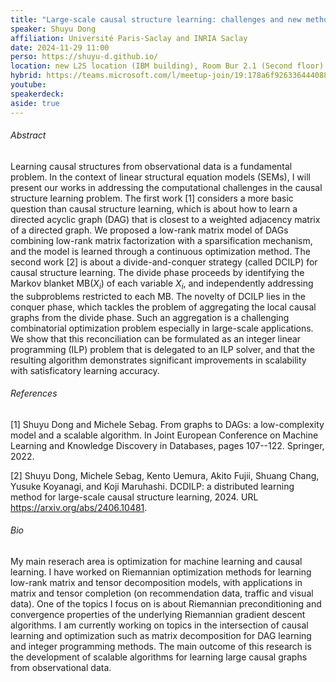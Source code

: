 ```yaml
---
title: "Large-scale causal structure learning: challenges and new methods"
speaker: Shuyu Dong
affiliation: Université Paris-Saclay and INRIA Saclay
date: 2024-11-29 11:00
perso: https://shuyu-d.github.io/
location: new L2S location (IBM building), Room Bur 2.1 (Second floor)
hybrid: https://teams.microsoft.com/l/meetup-join/19:178a6f926336444088eb120e42476f36@thread.tacv2/1727244372227?context=%7B%22Tid%22:%2261f3e3b8-9b52-433a-a4eb-c67334ce54d5%22,%22Oid%22:%224d6c63a8-7eae-4099-804e-68bcb968bec0%22%7D
youtube: 
speakerdeck: 
aside: true
---
```



<div style="text-align:center">
<script async class="speakerdeck-embed" data-id="3513a39c85bb4dc2b9e4afcd54b30f1b" data-ratio="1.33333333333333" src="//speakerdeck.com/assets/embed.js"></script></div>

###### Abstract
Learning causal structures from observational data is a fundamental problem.
In the context of linear structural equation models (SEMs), I will present our works in addressing the computational challenges in the causal structure learning problem.
The first work [1] considers a more basic question than causal structure learning, which is about how to learn a directed acyclic graph (DAG)
that is closest to a weighted adjacency matrix of a directed graph. We proposed a low-rank matrix model of DAGs combining low-rank matrix factorization
with a sparsification mechanism, and the model is learned through a continuous optimization method.
The second work [2] is about a divide-and-conquer strategy (called DCILP) for causal structure learning.
The divide phase proceeds by identifying the Markov blanket MB($X_i$) of each variable $X_i$, and independently addressing the subproblems restricted to each MB.
The novelty of DCILP lies in the conquer phase, which tackles the problem of aggregating the local causal graphs from the divide phase.
Such an aggregation is a challenging combinatorial optimization problem especially in large-scale applications.
We show that this reconciliation can be formulated as an integer linear programming (ILP) problem that is delegated to an ILP solver,
and that the resulting algorithm demonstrates significant improvements in scalability with satisficatory learning accuracy.


###### References
[1] Shuyu Dong and Michele Sebag. From graphs to DAGs: a low-complexity model and a scalable algorithm. In Joint European Conference on Machine Learning and Knowledge Discovery in Databases, pages 107--122. Springer, 2022.

[2] Shuyu Dong, Michele Sebag, Kento Uemura, Akito Fujii, Shuang Chang, Yusuke Koyanagi, and Koji Maruhashi. DCDILP: a distributed learning method for large-scale causal structure learning, 2024. URL https://arxiv.org/abs/2406.10481.



###### Bio
My main reserach area is optimization for machine learning and causal learning.
I have worked on Riemannian optimization methods for learning low-rank matrix and tensor decomposition models,
with applications in matrix and tensor completion (on recommendation data, traffic and visual data).
One of the topics I focus on is about Riemannian preconditioning and convergence properties of the underlying Riemannian gradient descent algorithms.
I am currently working on topics in the intersection of causal learning and optimization such as matrix decomposition for DAG learning and integer programming methods.
The main outcome of this research is the development of scalable algorithms for learning large causal graphs from observational data.
